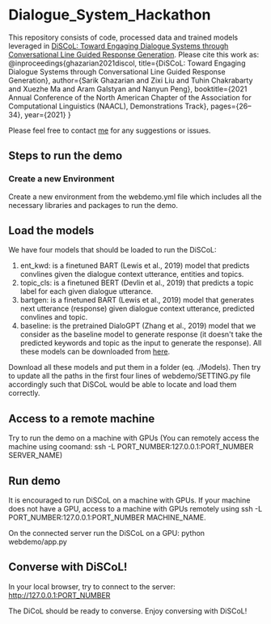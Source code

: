 # Dialogue_System_Hackathon

This repository consists of code, processed data and trained models leveraged in [DiSCoL: Toward Engaging Dialogue Systems through Conversational
Line Guided Response Generation](https://www.aclweb.org/anthology/2021.naacl-demos.4.pdf). Please cite this work as: @inproceedings{ghazarian2021discol, title={DiSCoL: Toward Engaging Dialogue Systems through Conversational Line Guided Response Generation}, author={Sarik Ghazarian and Zixi Liu and Tuhin Chakrabarty and Xuezhe Ma and Aram Galstyan and Nanyun Peng}, booktitle={2021 Annual Conference of the North American Chapter of the Association for Computational Linguistics (NAACL), Demonstrations Track}, pages={26–34}, year={2021} }


Please feel free to contact [me](mailto:sarikgha@usc.edu) for any suggestions or issues. 

## Steps to run the demo

### Create a new Environment 
Create a new environment from the webdemo.yml file which includes all the necessary libraries and packages to run the demo.

## Load the models
We have four models that should be loaded to run the DiSCoL:
1. ent_kwd: is a finetuned BART (Lewis et al., 2019) model that predicts convlines given the dialogue context utterance, entities and topics.
2. topic_cls: is a finetuned BERT (Devlin et al., 2019) that predicts a topic label for each given dialogue utterance.
3. bartgen: is a finetuned  BART (Lewis et al., 2019) model that generates next utterance (response) given dialogue context utterance, predicted convlines and topic.
4. baseline: is the pretrained DialoGPT (Zhang et al., 2019) model that we consider as the baseline model to generate response (it doesn't take the predicted keywords and topic as the input to generate the response).
All these models can be downloaded from [here](https://drive.google.com/drive/folders/15ML4UyaCko4e7qxOyP0WRbMidWSph36b?usp=sharing).

Download all these models and put them in a folder (eq. ./Models).
Then try to update all the paths in the first four lines of webdemo/SETTING.py file accordingly such that DiSCoL would be able to locate and load them correctly.


## Access to a remote machine
Try to run the demo on a machine with GPUs (You can remotely access the machine using coomand: ssh -L PORT_NUMBER:127.0.0.1:PORT_NUMBER SERVER_NAME)

## Run demo 
It is encouraged to run DiSCoL on a machine with GPUs. If your machine does not have a GPU, access to a machine with GPUs remotely using ssh -L PORT_NUMBER:127.0.0.1:PORT_NUMBER MACHINE_NAME.

On the connected server run the DiSCoL on a GPU: python webdemo/app.py

## Converse with DiSCoL! 
In your local browser, try to connect to the server: http://127.0.0.1:PORT_NUMBER

The DiCoL should be ready to converse. Enjoy conversing with DiSCoL!





